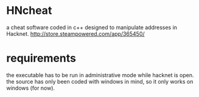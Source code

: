 # HNcheat
a cheat software coded in c++ designed to manipulate addresses in Hacknet.
http://store.steampowered.com/app/365450/

# requirements
the executable has to be run in administrative mode while hacknet is open. the source has only been coded with windows in mind, so it only works on windows (for now).
